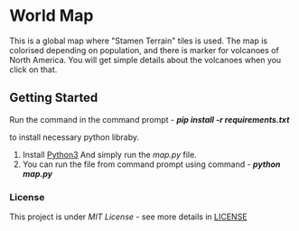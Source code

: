 # World Map

This is a global map where "Stamen Terrain" tiles is used. The map is colorised depending on population,
and there is marker for volcanoes of North America.
You will get simple details about the volcanoes when you click on that.

## Getting Started

Run the command in the command prompt - **_pip install -r requirements.txt_**

to install necessary python libraby.

1. Install [Python3](https://www.python.org/downloads/)
   And simply run the _map.py_ file.
2. You can run the file from command prompt using command - **_python_ _map.py_**



### License

This project is under _MIT License_ - see more details in [LICENSE](https://github.com/codeslash21/world_map/blob/master/LICENSE)
